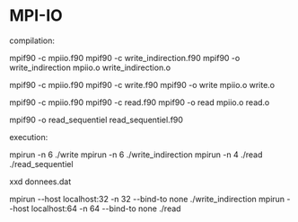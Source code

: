 # MPI-IO

compilation:

mpif90 -c mpiio.f90
mpif90 -c write_indirection.f90
mpif90 -o write_indirection mpiio.o write_indirection.o 

mpif90 -c mpiio.f90
mpif90 -c write.f90
mpif90 -o write mpiio.o write.o 

mpif90 -c mpiio.f90
mpif90 -c read.f90
mpif90 -o read mpiio.o read.o 

mpif90 -o read_sequentiel read_sequentiel.f90

execution:

mpirun -n  6 ./write
mpirun -n  6 ./write_indirection
mpirun -n  4 ./read
./read_sequentiel


xxd donnees.dat


 mpirun --host localhost:32 -n 32 --bind-to none ./write_indirection
 mpirun --host localhost:64 -n 64 --bind-to none ./read